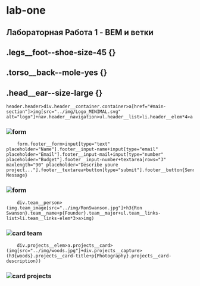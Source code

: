 # lab-one
## Лабораторная Работа 1 - BEM и ветки

## .legs__foot--shoe-size-45 {}
## .torso__back--mole-yes {}
## .head__ear--size-large {}

```
header.header>div.header__container.container>a[href="#main-section"]>img[src="../img/Logo_MINIMAL.svg" alt="logo"]+nav.header__navigation>ul.header__list>li.header__elem*4>a
```
### ![form](https://github.com/borsoffei/lab-one/assets/30022383/846bb2d9-8dae-4bc1-9b4b-6a7f526bd37c)

```
    form.footer__form>input[type="text" placeholder="Name"].footer__input-name+input[type="email" placeholder="Email"].footer__input-mail+input[type="number" placeholder="Budget"].footer__input-number+textarea[rows="3" maxlength="90" placeholder="Describe youre project..."].footer__textarea+button[type="submit"].footer__button{Send Message}
```
### ![form](https://github.com/borsoffei/lab-one/assets/30022383/ca7bd146-b8dc-449c-aafd-f2726c12ca17)

```
    div.team__person>(img.team_image[src="../img/RonSwanson.jpg"]+h3{Ron Swanson}.team__name+p{Founder}.team__major+ul.team__links-list>li.team__links-elem*3>a>img)
```
### ![card team](https://github.com/borsoffei/lab-one/assets/30022383/70184162-a582-458c-9d22-dfee6db973d1)

```
    div.projects__elem>a.projects__card>(img[src="../img/woods.jpg"]+div.projects__capture>(h3{woods}.projects__card-title+p{Photography}.projects__card-description))
```
### ![card projects](https://github.com/borsoffei/lab-one/assets/30022383/36ca2bb4-3352-42a6-b30d-e6ac13a03b97)
